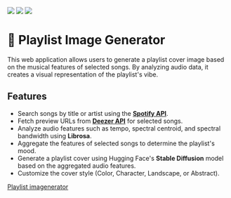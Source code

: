 <img src="https://img.shields.io/badge/Streamlit-FF4B4B?style=for-the-badge&logo=Streamlit&logoColor=white"> <img src="https://img.shields.io/badge/Spotify-1ED760?style=for-the-badge&logo=Spotify&logoColor=white"> <img src="https://img.shields.io/badge/huggingface-FFD21E?style=for-the-badge&logo=huggingface&logoColor=white">

# 🎵 Playlist Image Generator
This web application allows users to generate a playlist cover image based on the musical features of selected songs. By analyzing audio data, it creates a visual representation of the playlist's vibe.

## Features
- Search songs by title or artist using the **[Spotify API](https://developer.spotify.com/)**.
- Fetch preview URLs from **[Deezer API](https://developers.deezer.com/)** for selected songs.
- Analyze audio features such as tempo, spectral centroid, and spectral bandwidth using **Librosa**.
- Aggregate the features of selected songs to determine the playlist's mood.
- Generate a playlist cover using Hugging Face's **Stable Diffusion** model based on the aggregated audio features.
- Customize the cover style (Color, Character, Landscape, or Abstract).

[Playlist imagenerator](https://playlistimagenerator.streamlit.app/)
